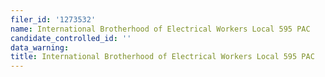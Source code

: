 ```yaml
---
filer_id: '1273532'
name: International Brotherhood of Electrical Workers Local 595 PAC
candidate_controlled_id: ''
data_warning:
title: International Brotherhood of Electrical Workers Local 595 PAC
---
```

